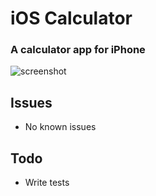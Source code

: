 # iOS Calculator

### A calculator app for iPhone

![screenshot](http://i.imgur.com/05OeNNi.png)

## Issues

* No known issues

## Todo

* Write tests
